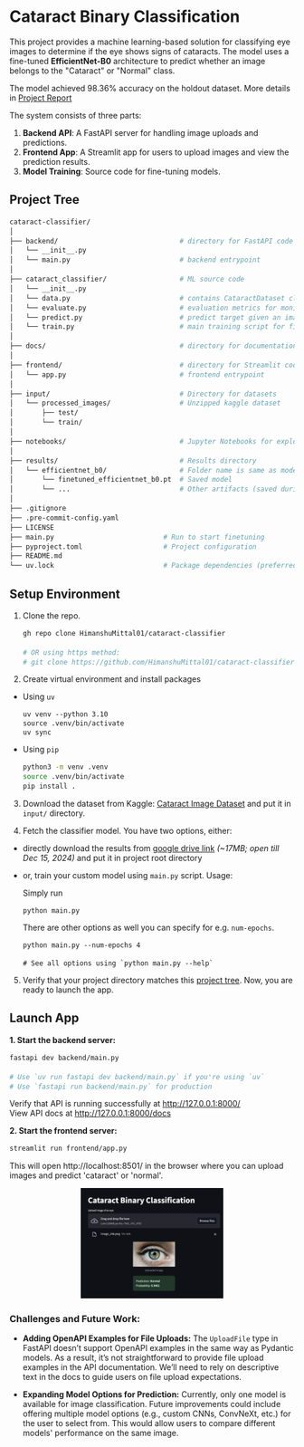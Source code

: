 # Cataract Binary Classification

This project provides a machine learning-based solution for classifying eye images to determine if the eye shows signs of cataracts. The model uses a fine-tuned **EfficientNet-B0** architecture to predict whether an image belongs to the "Cataract" or "Normal" class.

The model achieved 98.36% accuracy on the holdout dataset. More details in [Project Report](https://docs.google.com/document/d/1KfH6fVNJZXXpRWjPOsDJ2fT2urjExHhpuTjELu3iM_Q/edit?usp=sharing)

The system consists of three parts:
1. **Backend API**: A FastAPI server for handling image uploads and predictions.
2. **Frontend App**: A Streamlit app for users to upload images and view the prediction results.
3. **Model Training**: Source code for fine-tuning models.

## Project Tree

```bash
cataract-classifier/
│
├── backend/                              # directory for FastAPI code
│   └── __init__.py
│   └── main.py                           # backend entrypoint
│
├── cataract_classifier/                  # ML source code
│   └── __init__.py
│   └── data.py                           # contains CataractDataset class and split utility
│   └── evaluate.py                       # evaluation metrics for monitoring on epoch end
│   └── predict.py                        # predict target given an image or image paths
│   └── train.py                          # main training script for finetuning
│
├── docs/                                 # directory for documentation
│
├── frontend/                             # directory for Streamlit code
│   └── app.py                            # frontend entrypoint
│
├── input/                                # Directory for datasets
│   └── processed_images/                 # Unzipped kaggle dataset
│       ├── test/
│       └── train/
│
├── notebooks/                            # Jupyter Notebooks for exploration / experiments
│
├── results/                              # Results directory
│   └── efficientnet_b0/                  # Folder name is same as model name for saving results
│       └── finetuned_efficientnet_b0.pt  # Saved model
│       └── ...                           # Other artifacts (saved during training)
│
├── .gitignore
├── .pre-commit-config.yaml
├── LICENSE
├── main.py                           # Run to start finetuning
├── pyproject.toml                    # Project configuration
├── README.md
└── uv.lock                           # Package dependencies (preferred)
```

## Setup Environment

1. Clone the repo.

    ```bash
    gh repo clone HimanshuMittal01/cataract-classifier

    # OR using https method:
    # git clone https://github.com/HimanshuMittal01/cataract-classifier.git
    ```

2. Create virtual environment and install packages
- Using `uv`

    ```
    uv venv --python 3.10
    source .venv/bin/activate
    uv sync
    ```

- Using `pip`

    ```zsh
    python3 -m venv .venv
    source .venv/bin/activate
    pip install .
    ```

3. Download the dataset from Kaggle: [Cataract Image Dataset](https://www.kaggle.com/datasets/nandanp6/cataract-image-dataset) and put it in `input/` directory.

4. Fetch the classifier model. You have two options, either:
- directly download the results from [google drive link](https://drive.google.com/drive/folders/1XgRdz71DEOhuSHSpAf64CP-JHmcj9mG-?usp=drive_link) *(~17MB; open till Dec 15, 2024)* and put it in project root directory
- or, train your custom model using `main.py` script. Usage:

    Simply run
    ```
    python main.py
    ```

    There are other options as well you can specify for e.g. `num-epochs`.
    ```
    python main.py --num-epochs 4

    # See all options using `python main.py --help`
    ```

5. Verify that your project directory matches this [project tree](#project-tree). Now, you are ready to launch the app.

## Launch App

**1. Start the backend server:**

```zsh
fastapi dev backend/main.py

# Use `uv run fastapi dev backend/main.py` if you're using `uv`
# Use `fastapi run backend/main.py` for production
```

Verify that API is running successfully at http://127.0.0.1:8000/ </br>
View API docs at http://127.0.0.1:8000/docs

**2. Start the frontend server:**

```zsh
streamlit run frontend/app.py
```

This will open http://localhost:8501/ in the browser where you can upload images and predict 'cataract' or 'normal'.

<p align="center">
<img src="docs/static/sample_app_ss.png" style="width:50%; margin:auto; " />
</p>

### Challenges and Future Work:
- **Adding OpenAPI Examples for File Uploads:** The `UploadFile` type in FastAPI doesn’t support OpenAPI examples in the same way as Pydantic models. As a result, it’s not straightforward to provide file upload examples in the API documentation. We’ll need to rely on descriptive text in the docs to guide users on file upload expectations.
  
- **Expanding Model Options for Prediction:** Currently, only one model is available for image classification. Future improvements could include offering multiple model options (e.g., custom CNNs, ConvNeXt, etc.) for the user to select from. This would allow users to compare different models' performance on the same image.
